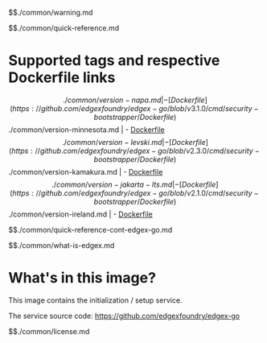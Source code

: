 $$./common/warning.md

$$./common/quick-reference.md

# Supported tags and respective Dockerfile links

$$./common/version-napa.md |
        - [Dockerfile](https://github.com/edgexfoundry/edgex-go/blob/v3.1.0/cmd/security-bootstrapper/Dockerfile)
$$./common/version-minnesota.md |
        - [Dockerfile](https://github.com/edgexfoundry/edgex-go/blob/v3.0.0/cmd/security-bootstrapper/Dockerfile)
$$./common/version-levski.md |
        - [Dockerfile](https://github.com/edgexfoundry/edgex-go/blob/v2.3.0/cmd/security-bootstrapper/Dockerfile)
$$./common/version-kamakura.md |
        - [Dockerfile](https://github.com/edgexfoundry/edgex-go/blob/v2.2.0/cmd/security-bootstrapper/Dockerfile)
$$./common/version-jakarta-lts.md |
        - [Dockerfile](https://github.com/edgexfoundry/edgex-go/blob/v2.1.0/cmd/security-bootstrapper/Dockerfile)
$$./common/version-ireland.md |
        - [Dockerfile](https://github.com/edgexfoundry/edgex-go/blob/v2.0.0/cmd/security-bootstrapper/Dockerfile)

$$./common/quick-reference-cont-edgex-go.md

$$./common/what-is-edgex.md

# What's in this image?

This image contains the initialization / setup service.

The service source code: <https://github.com/edgexfoundry/edgex-go>

$$./common/license.md
